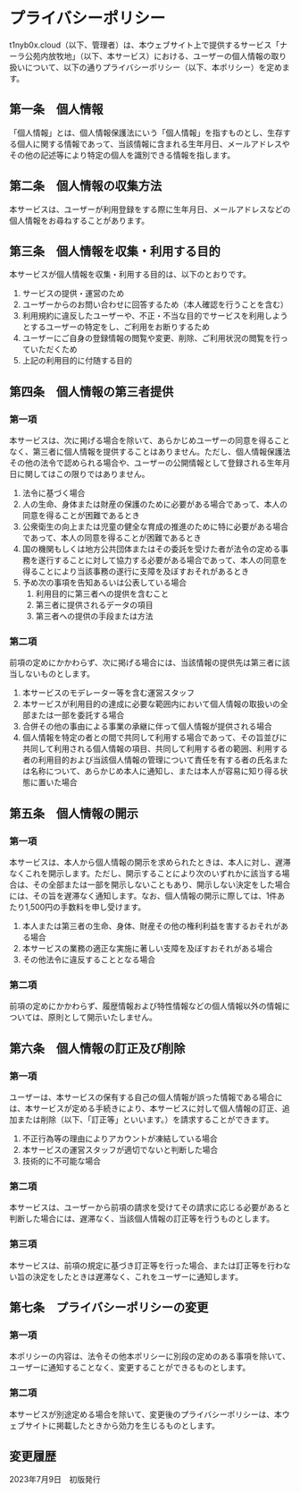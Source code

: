# プライバシーポリシー

t1nyb0x.cloud（以下、管理者）は、本ウェブサイト上で提供するサービス「ナーラ公苑内放牧地」（以下、本サービス）における、ユーザーの個人情報の取り扱いについて、以下の通りプライバシーポリシー（以下、本ポリシー）を定めます。

## 第一条　個人情報

「個人情報」とは、個人情報保護法にいう「個人情報」を指すものとし、生存する個人に関する情報であって、当該情報に含まれる生年月日、メールアドレスやその他の記述等により特定の個人を識別できる情報を指します。

## 第二条　個人情報の収集方法

本サービスは、ユーザーが利用登録をする際に生年月日、メールアドレスなどの個人情報をお尋ねすることがあります。

## 第三条　個人情報を収集・利用する目的

本サービスが個人情報を収集・利用する目的は、以下のとおりです。

1. サービスの提供・運営のため
2. ユーザーからのお問い合わせに回答するため（本人確認を行うことを含む）
3. 利用規約に違反したユーザーや、不正・不当な目的でサービスを利用しようとするユーザーの特定をし、ご利用をお断りするため
4. ユーザーにご自身の登録情報の閲覧や変更、削除、ご利用状況の閲覧を行っていただくため
5. 上記の利用目的に付随する目的

## 第四条　個人情報の第三者提供

### 第一項
本サービスは、次に掲げる場合を除いて、あらかじめユーザーの同意を得ることなく、第三者に個人情報を提供することはありません。ただし、個人情報保護法その他の法令で認められる場合や、ユーザーの公開情報として登録される生年月日に関してはこの限りではありません。

1. 法令に基づく場合
2. 人の生命、身体または財産の保護のために必要がある場合であって、本人の同意を得ることが困難であるとき
3. 公衆衛生の向上または児童の健全な育成の推進のために特に必要がある場合であって、本人の同意を得ることが困難であるとき
4. 国の機関もしくは地方公共団体またはその委託を受けた者が法令の定める事務を遂行することに対して協力する必要がある場合であって、本人の同意を得ることにより当該事務の遂行に支障を及ぼすおそれがあるとき
5. 予め次の事項を告知あるいは公表している場合
   1. 利用目的に第三者への提供を含むこと
   2. 第三者に提供されるデータの項目
   3. 第三者への提供の手段または方法


### 第二項
前項の定めにかかわらず、次に掲げる場合には、当該情報の提供先は第三者に該当しないものとします。

1. 本サービスのモデレーター等を含む運営スタッフ
2. 本サービスが利用目的の達成に必要な範囲内において個人情報の取扱いの全部または一部を委託する場合
3. 合併その他の事由による事業の承継に伴って個人情報が提供される場合
4. 個人情報を特定の者との間で共同して利用する場合であって、その旨並びに共同して利用される個人情報の項目、共同して利用する者の範囲、利用する者の利用目的および当該個人情報の管理について責任を有する者の氏名または名称について、あらかじめ本人に通知し、または本人が容易に知り得る状態に置いた場合

## 第五条　個人情報の開示

### 第一項
本サービスは、本人から個人情報の開示を求められたときは、本人に対し、遅滞なくこれを開示します。ただし、開示することにより次のいずれかに該当する場合は、その全部または一部を開示しないこともあり、開示しない決定をした場合には、その旨を遅滞なく通知します。なお、個人情報の開示に際しては、1件あたり1,500円の手数料を申し受けます。

1. 本人または第三者の生命、身体、財産その他の権利利益を害するおそれがある場合
2. 本サービスの業務の適正な実施に著しい支障を及ぼすおそれがある場合
3. その他法令に違反することとなる場合

### 第二項
前項の定めにかかわらず、履歴情報および特性情報などの個人情報以外の情報については、原則として開示いたしません。

## 第六条　個人情報の訂正及び削除

### 第一項
ユーザーは、本サービスの保有する自己の個人情報が誤った情報である場合には、本サービスが定める手続きにより、本サービスに対して個人情報の訂正、追加または削除（以下、「訂正等」といいます。）を請求することができます。

1. 不正行為等の理由によりアカウントが凍結している場合
2. 本サービスの運営スタッフが適切でないと判断した場合
3. 技術的に不可能な場合

### 第二項
本サービスは、ユーザーから前項の請求を受けてその請求に応じる必要があると判断した場合には、遅滞なく、当該個人情報の訂正等を行うものとします。

### 第三項
本サービスは、前項の規定に基づき訂正等を行った場合、または訂正等を行わない旨の決定をしたときは遅滞なく、これをユーザーに通知します。

## 第七条　プライバシーポリシーの変更

### 第一項
本ポリシーの内容は、法令その他本ポリシーに別段の定めのある事項を除いて、ユーザーに通知することなく、変更することができるものとします。

### 第二項
本サービスが別途定める場合を除いて、変更後のプライバシーポリシーは、本ウェブサイトに掲載したときから効力を生じるものとします。

## 変更履歴
2023年7月9日　初版発行